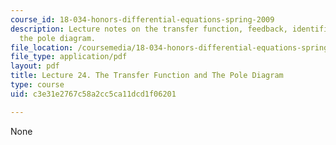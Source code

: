 ```yaml
---
course_id: 18-034-honors-differential-equations-spring-2009
description: Lecture notes on the transfer function, feedback, identification, and
  the pole diagram.
file_location: /coursemedia/18-034-honors-differential-equations-spring-2009/c3e31e2767c58a2cc5ca11dcd1f06201_MIT18_034s09_lec24.pdf
file_type: application/pdf
layout: pdf
title: Lecture 24. The Transfer Function and The Pole Diagram
type: course
uid: c3e31e2767c58a2cc5ca11dcd1f06201

---
```

None